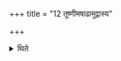+++
title = "12 तूष्णीमषाढामुद्वास्य"

+++

<details><summary>थिते</summary>

तूष्णीमषाढामुद्वास्य १२
</details>

